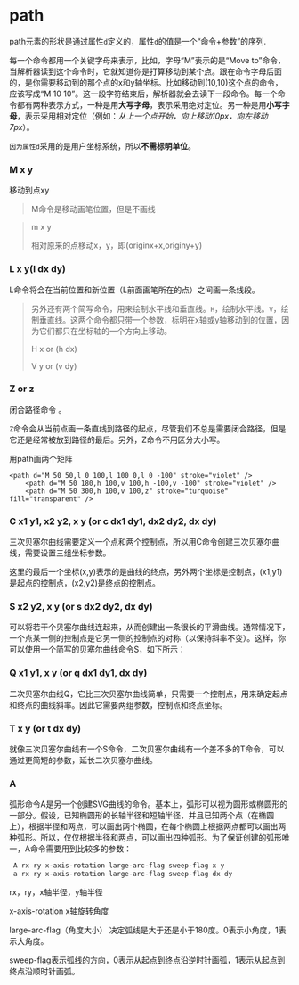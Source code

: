 # path

path元素的形状是通过属性`d`定义的，属性`d`的值是一个“命令+参数”的序列.

每一个命令都用一个关键字母来表示，比如，字母“M”表示的是“Move to”命令，当解析器读到这个命令时，它就知道你是打算移动到某个点。跟在命令字母后面的，是你需要移动到的那个点的x和y轴坐标。比如移动到(10,10)这个点的命令，应该写成“M 10 10”。这一段字符结束后，解析器就会去读下一段命令。每一个命令都有两种表示方式，一种是用**大写字母**，表示采用绝对定位。另一种是用**小写字母**，表示采用相对定位（例如：*从上一个点开始，向上移动10px，向左移动7px*）。

`因为属性d`采用的是用户坐标系统，所以**不需标明单位**。

### M x y

移动到点xy

>  M命令是移动画笔位置，但是不画线 



> m x y
>
> 相对原来的点移动x，y，即(originx+x,originy+y)

### L x y(l dx dy)

 L命令将会在当前位置和新位置（L前面画笔所在的点）之间画一条线段。 

>  另外还有两个简写命令，用来绘制水平线和垂直线。`H`，绘制水平线。`V`，绘制垂直线。这两个命令都只带一个参数，标明在x轴或y轴移动到的位置，因为它们都只在坐标轴的一个方向上移动。 
>
> H x or (h dx)
>
> V y or (v dy)

### Z or z

 闭合路径命令 。

 `Z`命令会从当前点画一条直线到路径的起点，尽管我们不总是需要闭合路径，但是它还是经常被放到路径的最后。另外，Z命令不用区分大小写。 



用path画两个矩阵

```
<path d="M 50 50,l 0 100,l 100 0,l 0 -100" stroke="violet" />
    <path d="M 50 180,h 100,v 100,h -100,v -100" stroke="violet" />
    <path d="M 50 300,h 100,v 100,z" stroke="turquoise" fill="transparent" />
```

### C x1 y1, x2 y2, x y (or c dx1 dy1, dx2 dy2, dx dy)

 三次贝塞尔曲线需要定义一个点和两个控制点，所以用C命令创建三次贝塞尔曲线，需要设置三组坐标参数。

 这里的最后一个坐标(x,y)表示的是曲线的终点，另外两个坐标是控制点，(x1,y1)是起点的控制点，(x2,y2)是终点的控制点。 

### S x2 y2, x y (or s dx2 dy2, dx dy)

 可以将若干个贝塞尔曲线连起来，从而创建出一条很长的平滑曲线。通常情况下，一个点某一侧的控制点是它另一侧的控制点的对称（以保持斜率不变）。这样，你可以使用一个简写的贝塞尔曲线命令S，如下所示： 



### Q x1 y1, x y (or q dx1 dy1, dx dy)

 二次贝塞尔曲线Q，它比三次贝塞尔曲线简单，只需要一个控制点，用来确定起点和终点的曲线斜率。因此它需要两组参数，控制点和终点坐标。 

### T x y (or t dx dy)

 就像三次贝塞尔曲线有一个S命令，二次贝塞尔曲线有一个差不多的T命令，可以通过更简短的参数，延长二次贝塞尔曲线。 

### A

 弧形命令A是另一个创建SVG曲线的命令。基本上，弧形可以视为圆形或椭圆形的一部分。假设，已知椭圆形的长轴半径和短轴半径，并且已知两个点（在椭圆上），根据半径和两点，可以画出两个椭圆，在每个椭圆上根据两点都可以画出两种弧形。所以，仅仅根据半径和两点，可以画出四种弧形。为了保证创建的弧形唯一，A命令需要用到比较多的参数： 

```html
 A rx ry x-axis-rotation large-arc-flag sweep-flag x y
 a rx ry x-axis-rotation large-arc-flag sweep-flag dx dy
```

rx，ry，x轴半径，y轴半径

x-axis-rotation x轴旋转角度

 large-arc-flag（角度大小） 决定弧线是大于还是小于180度。0表示小角度，1表示大角度。

 sweep-flag表示弧线的方向，0表示从起点到终点沿逆时针画弧，1表示从起点到终点沿顺时针画弧。 

